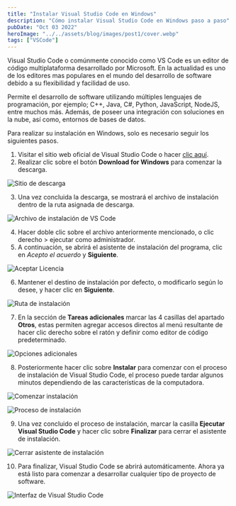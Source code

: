 ```yaml
---
title: "Instalar Visual Studio Code en Windows"
description: "Cómo instalar Visual Studio Code en Windows paso a paso"
pubDate: "Oct 03 2022"
heroImage: "../../assets/blog/images/post1/cover.webp"
tags: ["VSCode"]
---
```


Visual Studio Code o comúnmente conocido como VS Code es un editor de código multiplataforma desarrollado por Microsoft. En la actualidad es uno de los editores mas populares en el mundo del desarrollo de software debido a su flexibilidad y facilidad de uso.

Permite el desarrollo de software utilizando múltiples lenguajes de programación, por ejemplo; C++, Java, C#, Python, JavaScript, NodeJS, entre muchos más. Además, de poseer una integración con soluciones en la nube, así como, entornos de bases de datos.

Para realizar su instalación en Windows, solo es necesario seguir los siguientes pasos.

1. Visitar el sitio web oficial de Visual Studio Code o hacer [clic aquí](https://code.visualstudio.com/docs/?dv=win).
2. Realizar clic sobre el botón **Download for Windows** para comenzar la descarga.

![Sitio de descarga](../../assets/blog/images/post1/website-download.webp)

3. Una vez concluida la descarga, se mostrará el archivo de instalación dentro de la ruta asignada de descarga.

![Archivo de instalación de VS Code](../../assets/blog/images/post1/installer.webp)

4. Hacer doble clic sobre el archivo anteriormente mencionado, o clic derecho > ejecutar como administrador.
5. A continuación, se abrirá el asistente de instalación del programa, clic en *Acepto el acuerdo* y **Siguiente**.

![Aceptar Licencia](../../assets/blog/images/post1/accept-license.webp)

6. Mantener el destino de instalación por defecto, o modificarlo según lo desee, y hacer clic en **Siguiente**.

![Ruta de instalación](../../assets/blog/images/post1/path-installation.webp)

7. En la sección de **Tareas adicionales** marcar las 4 casillas del apartado **Otros**, estas permiten agregar accesos directos al menú resultante de hacer clic derecho sobre el ratón y definir como editor de código predeterminado.

![Opciones adicionales](../../assets/blog/images/post1/more-tasks.webp)

8. Posteriormente hacer clic sobre **Instalar** para comenzar con el proceso de instalación de Visual Studio Code, el proceso puede tardar algunos minutos dependiendo de las características de la computadora.

![Comenzar instalación](../../assets/blog/images/post1/install-vscode.webp)

![Proceso de instalación](../../assets/blog/images/post1/process-installation.webp)

9.  Una vez concluido el proceso de instalación, marcar la casilla **Ejecutar Visual Studio Code** y hacer clic sobre **Finalizar** para cerrar el asistente de instalación.

![Cerrar asistente de instalación](../../assets/blog/images/post1/finish-installation.webp)

10. Para finalizar, Visual Studio Code se abrirá automáticamente. Ahora ya está listo para comenzar a desarrollar cualquier tipo de proyecto de software.

![Interfaz de Visual Studio Code](../../assets/blog/images/post1/vscode-interfaz.webp)
